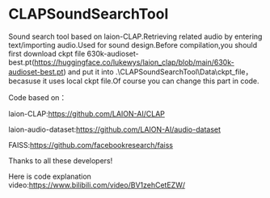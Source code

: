 # CLAPSoundSearchTool
Sound search tool based on laion-CLAP.Retrieving related audio by entering text/importing audio.Used for sound design.Before compilation,you should first download ckpt file 630k-audioset-best.pt(https://huggingface.co/lukewys/laion_clap/blob/main/630k-audioset-best.pt) and put it into .\CLAPSoundSearchTool\Data\ckpt_file，becasuse it uses local ckpt file.Of course you can change this part in code.

Code based on：

laion-CLAP:https://github.com/LAION-AI/CLAP

laion-audio-dataset:https://github.com/LAION-AI/audio-dataset

FAISS:https://github.com/facebookresearch/faiss

Thanks to all these developers!

Here is code explanation video:https://www.bilibili.com/video/BV1zehCetEZW/
